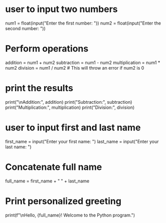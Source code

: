 # user to input two numbers
num1 = float(input("Enter the first number: "))
num2 = float(input("Enter the second number: "))

# Perform operations
addition = num1 + num2
subtraction = num1 - num2
multiplication = num1 * num2
division = num1 / num2  # This will throw an error if num2 is 0

# print the results
print("\nAddition:", addition)
print("Subtraction:", subtraction)
print("Multiplication:", multiplication)
print("Division:", division)

# user to input first and last name
first_name = input("Enter your first name: ")
last_name = input("Enter your last name: ")

# Concatenate full name
full_name = first_name + " " + last_name

# Print personalized greeting
print(f"\nHello, {full_name}! Welcome to the Python program.")

